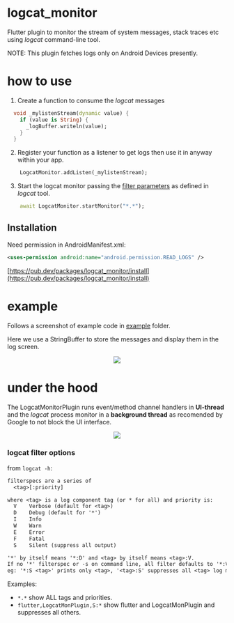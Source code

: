 # logcat_monitor

Flutter plugin to monitor the stream of system messages, stack traces etc using *logcat* command-line tool.

NOTE: This plugin fetches logs only on Android Devices presently.

# how to use

1. Create a function to consume the *logcat* messages
```dart
  void _mylistenStream(dynamic value) {
    if (value is String) {
      _logBuffer.writeln(value);
    }
  }
```

2. Register your function as a listener to get logs then use it in anyway within your app.
```dart
    LogcatMonitor.addListen(_mylistenStream);
```

3. Start the logcat monitor passing the [filter parameters](#logcat_filter) as defined in *logcat* tool.
```dart
    await LogcatMonitor.startMonitor("*.*");
```

## Installation

Need permission in AndroidManifest.xml:
```xml
<uses-permission android:name="android.permission.READ_LOGS" />
```

[https://pub.dev/packages/logcat_monitor/install](https://pub.dev/packages/logcat_monitor/install)

# example

Follows a screenshot of example code in [example](https://github.com/lucribas/logcat_monitor/tree/main/example) folder.

Here we use a StringBuffer to store the messages and display them in the log screen.

<p align='center'>
    <img src="https://raw.githubusercontent.com/lucribas/logcat_monitor/main/doc/example1.jpg" />
</p>

# under the hood

The LogcatMonitorPlugin runs event/method channel handlers in **UI-thread** and the *logcat* process monitor in a **background thread** as recomended by Google to not block the UI interface.

<p align='center'>
    <img src="https://raw.githubusercontent.com/lucribas/logcat_monitor/main/doc/diagram.png" />
</p>


### logcat filter options

<a name="logcat_filter"></a>

from `logcat -h`:
```txt
filterspecs are a series of 
  <tag>[:priority]

where <tag> is a log component tag (or * for all) and priority is:
  V    Verbose (default for <tag>)
  D    Debug (default for '*')
  I    Info
  W    Warn
  E    Error
  F    Fatal
  S    Silent (suppress all output)

'*' by itself means '*:D' and <tag> by itself means <tag>:V.
If no '*' filterspec or -s on command line, all filter defaults to '*:V'.
eg: '*:S <tag>' prints only <tag>, '<tag>:S' suppresses all <tag> log messages.
```

Examples:
 - `*.*` show ALL tags and priorities.
 - `flutter,LogcatMonPlugin,S:*` show flutter and LogcatMonPlugin and suppresses all others.